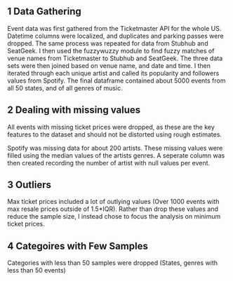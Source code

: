 ## 1 Data Gathering
Event data was first gathered from the Ticketmaster API for the whole US. Datetime columns were localized, and duplicates and parking passes were dropped. The same process was repeated for data from Stubhub and SeatGeek. I then used the fuzzywuzzy module to find fuzzy matches of venue names from Ticketmaster to Stubhub and SeatGeek. The three data sets were then joined based on venue name, and date and time. I then iterated through each unique artist and called its popularity and followers values from Spotify. The final dataframe contained about 5000 events from all 50 states, and of all genres of music.

## 2 Dealing with missing values
All events with missing ticket prices were dropped, as these are the key features to the dataset and should not be distorted using rough estimates.

Spotify was missing data for about 200 artists. These missing values were filled using the median values of the artists genres. A seperate column was then created recording the number of artist with null values per event.

## 3 Outliers
Max ticket prices included a lot of outlying values (Over 1000 events with max resale prices outside of 1.5\*IQR). Rather than drop these values and reduce the sample size, I instead chose to focus the analysis on minimum ticket prices.

## 4 Categoires with Few Samples
Categories with less than 50 samples were dropped (States, genres with less than 50 events) 
